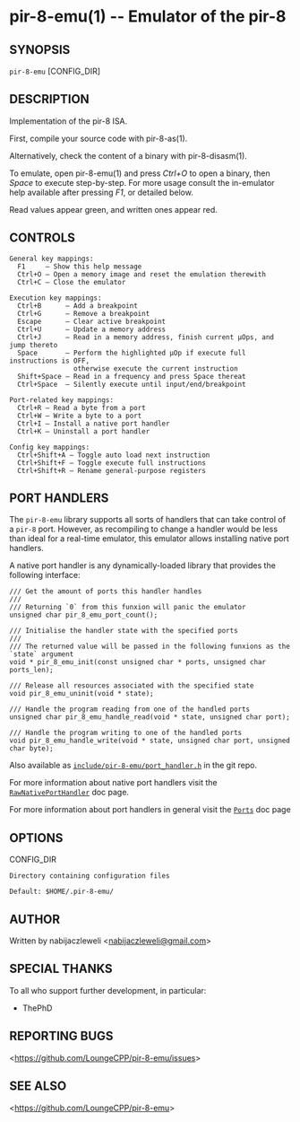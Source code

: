 pir-8-emu(1) -- Emulator of the pir-8
=====================================

## SYNOPSIS

`pir-8-emu` [CONFIG_DIR]

## DESCRIPTION

Implementation of the pir-8 ISA.

First, compile your source code with pir-8-as(1).

Alternatively, check the content of a binary with pir-8-disasm(1).

To emulate, open pir-8-emu(1) and press *Ctrl+O* to open a binary,
then *Space* to execute step-by-step. For more usage consult the
in-emulator help available after pressing *F1*, or detailed below.

Read values appear green, and written ones appear red.

## CONTROLS

    General key mappings:
      F1     – Show this help message
      Ctrl+O – Open a memory image and reset the emulation therewith
      Ctrl+C – Close the emulator

    Execution key mappings:
      Ctrl+B      – Add a breakpoint
      Ctrl+G      – Remove a breakpoint
      Escape      – Clear active breakpoint
      Ctrl+U      – Update a memory address
      Ctrl+J      – Read in a memory address, finish current μOps, and jump thereto
      Space       – Perform the highlighted μOp if execute full instructions is OFF,
                    otherwise execute the current instruction
      Shift+Space – Read in a frequency and press Space thereat
      Ctrl+Space  – Silently execute until input/end/breakpoint

    Port-related key mappings:
      Ctrl+R – Read a byte from a port
      Ctrl+W – Write a byte to a port
      Ctrl+I – Install a native port handler
      Ctrl+K – Uninstall a port handler

    Config key mappings:
      Ctrl+Shift+A – Toggle auto load next instruction
      Ctrl+Shift+F – Toggle execute full instructions
      Ctrl+Shift+R – Rename general-purpose registers

## PORT HANDLERS

The `pir-8-emu` library supports all sorts of handlers that can
take control of a `pir-8` port. However, as recompiling to
change a handler would be less than ideal for a real-time emulator,
this emulator allows installing native port handlers.

A native port handler is any dynamically-loaded library that provides
the following interface:

    /// Get the amount of ports this handler handles
    ///
    /// Returning `0` from this funxion will panic the emulator
    unsigned char pir_8_emu_port_count();

    /// Initialise the handler state with the specified ports
    ///
    /// The returned value will be passed in the following funxions as the `state` argument
    void * pir_8_emu_init(const unsigned char * ports, unsigned char ports_len);

    /// Release all resources associated with the specified state
    void pir_8_emu_uninit(void * state);

    /// Handle the program reading from one of the handled ports
    unsigned char pir_8_emu_handle_read(void * state, unsigned char port);

    /// Handle the program writing to one of the handled ports
    void pir_8_emu_handle_write(void * state, unsigned char port, unsigned char byte);

Also available as [`include/pir-8-emu/port_handler.h`](https://github.com/LoungeCPP/pir-8-emu/blob/master/include/pir-8-emu/port_handler.h) in the git repo.

For more information about native port handlers
visit the [`RawNativePortHandler`](https://rawcdn.githack.com/LoungeCPP/pir-8-emu/doc/pir_8_emu/binutils/pir_8_emu/struct.RawNativePortHandler.html) doc page.

For more information about port handlers in general
visit the [`Ports`](https://rawcdn.githack.com/LoungeCPP/pir-8-emu/doc/pir_8_emu/vm/struct.Ports.html) doc page

## OPTIONS

  CONFIG_DIR

    Directory containing configuration files

    Default: $HOME/.pir-8-emu/

## AUTHOR

Written by nabijaczleweli &lt;<nabijaczleweli@gmail.com>&gt;

## SPECIAL THANKS

To all who support further development, in particular:

  * ThePhD

## REPORTING BUGS

&lt;<https://github.com/LoungeCPP/pir-8-emu/issues>&gt;

## SEE ALSO

&lt;<https://github.com/LoungeCPP/pir-8-emu>&gt;
